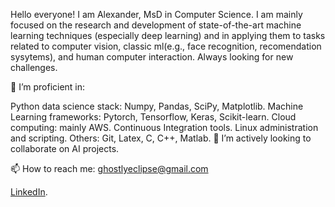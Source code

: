 Hello everyone!
I am Alexander, MsD in Computer Science. I am mainly focused on the research and development of state-of-the-art machine learning techniques (especially deep learning) and in applying them to tasks related to computer vision, classic ml(e.g., face recognition, recomendation sysytems), and human computer interaction. Always looking for new challenges.

🔭 I’m proficient in:

Python data science stack: Numpy, Pandas, SciPy, Matplotlib.
Machine Learning frameworks: Pytorch, Tensorflow, Keras, Scikit-learn.
Cloud computing: mainly AWS.
Continuous Integration tools.
Linux administration and scripting.
Others: Git, Latex, C, C++, Matlab.
👯 I’m actively looking to collaborate on AI projects.

📫 How to reach me: ghostlyeclipse@gmail.com

[LinkedIn](https://www.linkedin.com/in/roooiz/).
